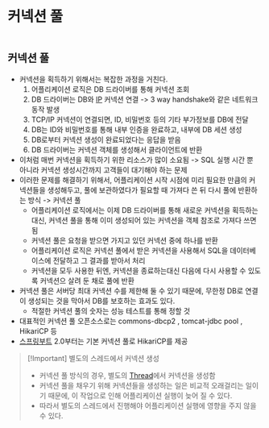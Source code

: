 # 커넥션 풀

```table-of-contents
```

##  커넥션 풀

- 커넥션을 획득하기 위해서는 복잡한 과정을 거친다.
	1. 어플리케이션 로직은 DB 드라이버를 통해 커넥션 조회
	2. DB 드라이버는 DB와 [IP](../TCP/IP.md) 커넥션 연결 -> 3 way handshake와 같은 네트워크 동작 발생
	3. TCP/IP 커넥션이 연결되면, ID, 비밀번호 등의 기타 부가정보를 DB에 전달
	4. DB는 ID와 비밀번호를 통해 내부 인증을 완료하고, 내부에 DB 세션 생성
	5. DB로부터 커넥션 생성이 완료되었다는 응답을 받음
	6. DB 드라이버는 커넥션 객체를 생성해서 클라이언트에 반환
- 이처럼 매번 커넥션을 획득하기 위한 리소스가 많이 소요됨 -> SQL 실행 시간 뿐 아니라 커넥션 생성시간까지 고객들이 대기해야 하는 문제
- 이러한 문제를 해결하기 위해서, 어플리케이션 시작 시점에 미리 필요한 만큼의 커넥션들을 생성해두고, 풀에 보관하였다가 필요할 때 가져다 쓴 뒤 다시 풀에 반환하는 방식 -> 커넥션 풀
	- 어플리케이션 로직에서는 이제 DB 드라이버를 통해 새로운 커넥션을 획득하는 대신, 커넥션 풀을 통해 이미 생성되어 있는 커넥션을 객체 참조로 가져다 쓰면 됨
	- 커넥션 풀은 요청을 받으면 가지고 있던 커넥션 중에 하나를 반환
	- 어플리케이션 로직은 커넥션 풀에서 받은 커넥션을 사용해서 SQL을 데이터베이스에 전달하고 그 결과를 받아서 처리
	- 커넥션을 모두 사용한 뒤엔, 커넥션을 종료하는대신 다음에 다시 사용할 수 있도록 커넥션으 살려 둔 채로 풀에 반환
- 커넥션 풀은 서버당 최대 커넥션 수를 제한해 둘 수 있기 때문에, 무한정 DB로 연결이 생성되는 것을 막아서 DB를 보호하는 효과도 있다.
	- 적절한 커넥션 풀의 숫자는 성능 테스트를 통해 정할 것
- 대표적인 커넥션 풀 오픈소스로는 commons-dbcp2 , tomcat-jdbc pool , HikariCP 등
- [스프링부트](../미완성%20문서/SpringBoot.md) 2.0부터는 기본 커넥션 풀로 HikariCP를 제공

> [!Important] 별도의 스레드에서 커넥션 생성
> - 커넥션 풀 방식의 경우, 별도의 [Thread](Thread.md)에서 커넥션을 생성함
> - 커넥션 풀을 채우기 위해 커넥션들을 생성하는 일은 비교적 오래걸리는 일이기 때문에, 이 작업으로 인해 어플리케이션 실행이 늦어 질 수 있다.
> - 따라서 별도의 스레드에서 진행해야 어플리케이션 실행에 영향을 주지 않을 수 있다.

